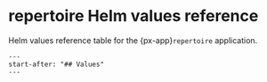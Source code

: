 ```{px-app-values} repertoire
```

# repertoire Helm values reference

Helm values reference table for the {px-app}`repertoire` application.

```{include} ../../../applications/repertoire/README.md
---
start-after: "## Values"
---
```